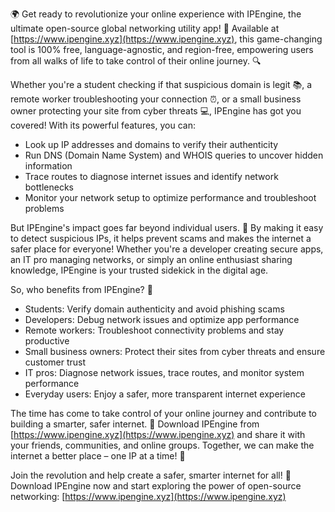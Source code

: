 🌍 Get ready to revolutionize your online experience with IPEngine, the ultimate open-source global networking utility app! 🚀 Available at [https://www.ipengine.xyz](https://www.ipengine.xyz), this game-changing tool is 100% free, language-agnostic, and region-free, empowering users from all walks of life to take control of their online journey. 🔍

Whether you're a student checking if that suspicious domain is legit 📚, a remote worker troubleshooting your connection ⏰, or a small business owner protecting your site from cyber threats 💻, IPEngine has got you covered! With its powerful features, you can:

* Look up IP addresses and domains to verify their authenticity
* Run DNS (Domain Name System) and WHOIS queries to uncover hidden information
* Trace routes to diagnose internet issues and identify network bottlenecks
* Monitor your network setup to optimize performance and troubleshoot problems

But IPEngine's impact goes far beyond individual users. 🌟 By making it easy to detect suspicious IPs, it helps prevent scams and makes the internet a safer place for everyone! Whether you're a developer creating secure apps, an IT pro managing networks, or simply an online enthusiast sharing knowledge, IPEngine is your trusted sidekick in the digital age.

So, who benefits from IPEngine? 🤔

* Students: Verify domain authenticity and avoid phishing scams
* Developers: Debug network issues and optimize app performance
* Remote workers: Troubleshoot connectivity problems and stay productive
* Small business owners: Protect their sites from cyber threats and ensure customer trust
* IT pros: Diagnose network issues, trace routes, and monitor system performance
* Everyday users: Enjoy a safer, more transparent internet experience

The time has come to take control of your online journey and contribute to building a smarter, safer internet. 🌈 Download IPEngine from [https://www.ipengine.xyz](https://www.ipengine.xyz) and share it with your friends, communities, and online groups. Together, we can make the internet a better place – one IP at a time! 💪

Join the revolution and help create a safer, smarter internet for all! 🌟 Download IPEngine now and start exploring the power of open-source networking: [https://www.ipengine.xyz](https://www.ipengine.xyz)